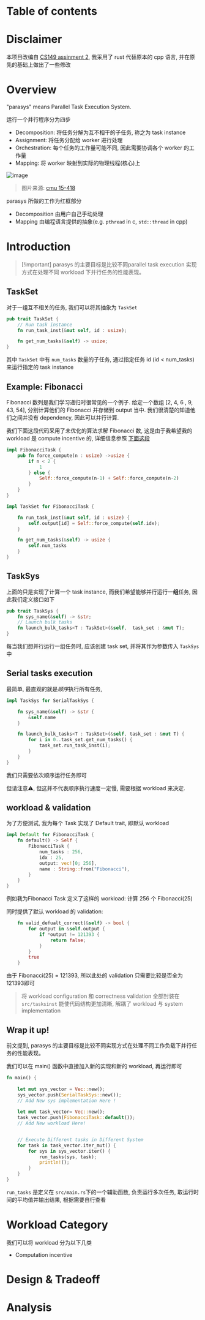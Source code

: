 # Table of contents

# Disclaimer

本项目改编自 [CS149 assinment 2](https://github.com/stanford-cs149/asst2), 我采用了 rust 代替原本的 cpp 语言, 并在原先的基础上做出了一些修改

# Overview

"parasys" means Parallel Task Execution System.

运行一个并行程序分为四步
- Decomposition: 将任务分解为互不相干的子任务, 称之为 task instance
- Assignment: 将任务分配给 worker 进行处理
- Orchestration: 每个任务的工作量可能不同, 因此需要协调各个 worker 的工作量
- Mapping: 将 worker 映射到实际的物理线程(核心)上

![image](images/20240420154643.png)
> 图片来源: [cmu 15-418](https://www.cs.cmu.edu/afs/cs/academic/class/15418-s18/www/schedule.html)

parasys 所做的工作为红框部分
- Decomposition 由用户自己手动处理
- Mapping 由编程语言提供的抽象(e.g. `pthread` in c, `std::thread` in cpp)

# Introduction

> [!important] parasys 的主要目标是比较不同parallel task execution 实现方式在处理不同 workload 下并行任务的性能表现。

## TaskSet

对于一组互不相关的任务, 我们可以将其抽象为 `TaskSet`

``` rust
pub trait TaskSet {
    // Run task instance
    fn run_task_inst(&mut self, id : usize);

    fn get_num_tasks(&self) -> usize;
}
```

其中 `TaskSet` 中有 `num_tasks` 数量的子任务, 通过指定任务 id (id < num_tasks) 来运行指定的 task instance

## Example: Fibonacci

Fibonacci 数列是我们学习递归时很常见的一个例子.
给定一个数组 [2, 4, 6 , 9, 43, 54], 分别计算他们的 Fibonacci 并存储到 output 当中. 我们很清楚的知道他们之间并没有 dependency, 因此可以并行计算.

我们下面这段代码采用了未优化的算法求解 Fibonacci 数, 这是由于我希望我的 workload 是 compute incentive 的, 详细信息参照 [下面这段](#workload-category)

``` rust
impl FibonacciTask {
    pub fn force_compute(n : usize) ->usize {
        if n < 2 {
            1
        } else {
            Self::force_compute(n-1) + Self::force_compute(n-2)
        }
    }
}

impl TaskSet for FibonacciTask {

    fn run_task_inst(&mut self, id : usize) {
        self.output[id] = Self::force_compute(self.idx);
    }

    fn get_num_tasks(&self) -> usize {
        self.num_tasks
    }
}

```

## TaskSys

上面的只是实现了计算一个 task instance, 而我们希望能够并行运行一**组**任务, 因此我们定义接口如下

``` rust
pub trait TaskSys {
    fn sys_name(&self) -> &str;
    // Launch bulk tasks
    fn launch_bulk_tasks<T : TaskSet>(&self,  task_set : &mut T);
}
```

每当我们想并行运行一组任务时, 应该创建 task set, 并将其作为参数传入 `TaskSys` 中

## Serial tasks execution

最简单, 最直观的就是*顺序*执行所有任务, 

``` rust
impl TaskSys for SerialTaskSys {

    fn sys_name(&self) -> &str {
        &self.name
    }

    fn launch_bulk_tasks<T : TaskSet>(&self, task_set : &mut T) {
        for i in 0..task_set.get_num_tasks() {
            task_set.run_task_inst(i);
        }
    }
}
```

我们只需要依次顺序运行任务即可

但请注意⚠️, 但这并不代表顺序执行速度一定慢, 需要根据 workload 来决定.

## workload & validation

为了方便测试, 我为每个 Task 实现了 Default trait, 即默认 workload

```rust
impl Default for FibonacciTask {
    fn default() -> Self {
        FibonacciTask {
            num_tasks : 256,
            idx : 25,
            output: vec![0; 256],
            name : String::from("Fibonacci"),
        }
    }
}
```

例如我为Fibonacci Task 定义了这样的 workload: 计算 256 个 Fibonacci(25)

同时提供了默认 workload 的 validation:

```rust
    fn valid_defualt_correct(&self) -> bool {
        for output in &self.output {
            if *output != 121393 {
                return false;
            }
        }
        true
    }
```

由于 Fibonacci(25) = 121393, 所以此处的 validation 只需要比较是否全为121393即可

> 将 workload configuration 和 correctness validation 全部封装在 `src/tasksinst` 能使代码结构更加清晰, 解耦了 workload 与 system implementation

## Wrap it up!

前文提到, parasys 的主要目标是比较不同实现方式在处理不同工作负载下并行任务的性能表现。

我们可以在 main() 函数中直接加入新的实现和新的 workload, 再运行即可
```rust
fn main() {
    
    let mut sys_vector = Vec::new();
    sys_vector.push(SerialTaskSys::new());
    // Add New sys implementation Here !
    
    let mut task_vector= Vec::new();
    task_vector.push(FibonacciTask::default());
    // Add New workload Here!


    // Execute Different tasks in Different System 
    for task in task_vector.iter_mut() {
        for sys in sys_vector.iter() {
            run_tasks(sys, task);
            println!();
        }
    }
}
```

`run_tasks` 是定义在 `src/main.rs`下的一个辅助函数, 负责运行多次任务, 取运行时间的平均值并输出结果, 根据需要自行查看

# Workload Category

我们可以将 workload 分为以下几类
- Computation incentive

# Design & Tradeoff

# Analysis